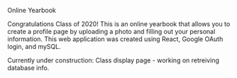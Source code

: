 Online Yearbook 



Congratulations Class of 2020! This is an online yearbook that allows you to create a profile page by uploading a photo and 
filling out your personal information. This web application was created using React, Google OAuth login, and mySQL. 

Currently under construction: Class display page - working on retreiving database info. 
